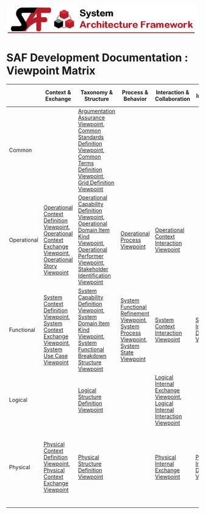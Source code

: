 ![System Architecture Framework](../../diagrams/Banner_SAF.png)
# SAF Development Documentation : Viewpoint Matrix
||Context & Exchange|Taxonomy & Structure|Process & Behavior|Interaction & Collaboration|Interface|Requirement|Safety & Security|Traceability & Mapping|
|---|---|---|---|---|---|---|---|---|
| Common|  | [Argumentation Assurance Viewpoint](Argumentation-Assurance-Viewpoint.md), [Common Standards Definition Viewpoint](Common-Standards-Definition-Viewpoint.md), [Common Terms Definition Viewpoint](Common-Terms-Definition-Viewpoint.md), [Grid Definition Viewpoint](Grid-Definition-Viewpoint.md) |  |  |  |  |  |  |
| Operational| [Operational Context Definition Viewpoint](Operational-Context-Definition-Viewpoint.md), [Operational Context Exchange Viewpoint](Operational-Context-Exchange-Viewpoint.md), [Operational Story Viewpoint](Operational-Story-Viewpoint.md) | [Operational Capability Definition Viewpoint](Operational-Capability-Definition-Viewpoint.md), [Operational Domain Item Kind Viewpoint](Operational-Domain-Item-Kind-Viewpoint.md), [Operational Performer Viewpoint](Operational-Performer-Viewpoint.md), [Stakeholder Identification Viewpoint](Stakeholder-Identification-Viewpoint.md) | [Operational Process Viewpoint](Operational-Process-Viewpoint.md) | [Operational Context Interaction Viewpoint](Operational-Context-Interaction-Viewpoint.md) |  | [Stakeholder Requirement Definition Viewpoint](Stakeholder-Requirement-Definition-Viewpoint.md) |  | [Operational Capability Mapping Viewpoint](Operational-Capability-Mapping-Viewpoint.md), [Operational Process Mapping Viewpoint](Operational-Process-Mapping-Viewpoint.md) |
| Functional| [System Context Definition Viewpoint](System-Context-Definition-Viewpoint.md), [System Context Exchange Viewpoint](System-Context-Exchange-Viewpoint.md), [System Use Case Viewpoint](System-Use-Case-Viewpoint.md) | [System Capability Definition Viewpoint](System-Capability-Definition-Viewpoint.md), [System Domain Item Kind Viewpoint](System-Domain-Item-Kind-Viewpoint.md), [System Functional Breakdown Structure Viewpoint](System-Functional-Breakdown-Structure-Viewpoint.md) | [System Functional Refinement Viewpoint](System-Functional-Refinement-Viewpoint.md), [System Process Viewpoint](System-Process-Viewpoint.md), [System State Viewpoint](System-State-Viewpoint.md) | [System Context Interaction Viewpoint](System-Context-Interaction-Viewpoint.md) | [System Interface Definition Viewpoint](System-Interface-Definition-Viewpoint.md) | [System Requirement Definition Viewpoint](System-Requirement-Definition-Viewpoint.md) |  | [System Capability Mapping Viewpoint](System-Capability-Mapping-Viewpoint.md), [System Requirement Traceability Viewpoint](System-Requirement-Traceability-Viewpoint.md) |
| Logical|  | [Logical Structure Definition Viewpoint](Logical-Structure-Definition-Viewpoint.md) |  | [Logical Internal Exchange Viewpoint](Logical-Internal-Exchange-Viewpoint.md), [Logical Internal Interaction Viewpoint](Logical-Internal-Interaction-Viewpoint.md) |  |  |  | [Logical Functional Mapping Viewpoint](Logical-Functional-Mapping-Viewpoint.md) |
| Physical| [Physical Context Definition Viewpoint](Physical-Context-Definition-Viewpoint.md), [Physical Context Exchange Viewpoint](Physical-Context-Exchange-Viewpoint.md) | [Physical Structure Definition Viewpoint](Physical-Structure-Definition-Viewpoint.md) |  | [Physical Internal Exchange Viewpoint](Physical-Internal-Exchange-Viewpoint.md) | [Physical Interface Definition Viewpoint](Physical-Interface-Definition-Viewpoint.md) |  |  | [Physical Functional Mapping Viewpoint](Physical-Functional-Mapping-Viewpoint.md), [Physical Logical Item Mapping Viewpoint](Physical-Logical-Item-Mapping-Viewpoint.md), [Physical Logical Mapping Viewpoint](Physical-Logical-Mapping-Viewpoint.md) |
